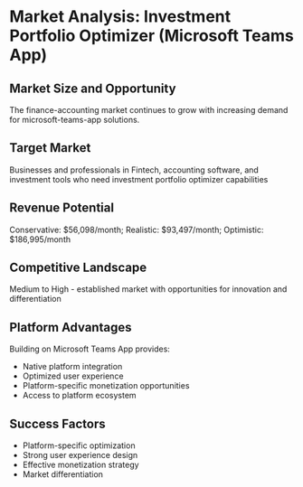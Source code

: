 # Market Analysis: Investment Portfolio Optimizer (Microsoft Teams App)

## Market Size and Opportunity
The finance-accounting market continues to grow with increasing demand for microsoft-teams-app solutions.

## Target Market
Businesses and professionals in Fintech, accounting software, and investment tools who need investment portfolio optimizer capabilities

## Revenue Potential
Conservative: $56,098/month; Realistic: $93,497/month; Optimistic: $186,995/month

## Competitive Landscape
Medium to High - established market with opportunities for innovation and differentiation

## Platform Advantages
Building on Microsoft Teams App provides:
- Native platform integration
- Optimized user experience
- Platform-specific monetization opportunities
- Access to platform ecosystem

## Success Factors
- Platform-specific optimization
- Strong user experience design
- Effective monetization strategy
- Market differentiation
